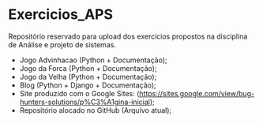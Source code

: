 # Exercicios_APS
 
 Repositório reservado para upload dos exercicios propostos na disciplina de Análise e projeto de sistemas.

 - Jogo Advinhacao (Python + Documentação);
 - Jogo da Forca (Python + Documentação);
 - Jogo da Velha (Python + Documentação);
 - Blog (Python + Django + Documentação);
 - Site produzido com o Google Sites: (https://sites.google.com/view/bug-hunters-solutions/p%C3%A1gina-inicial);
 - Repositório alocado no GitHub (Arquivo atual);